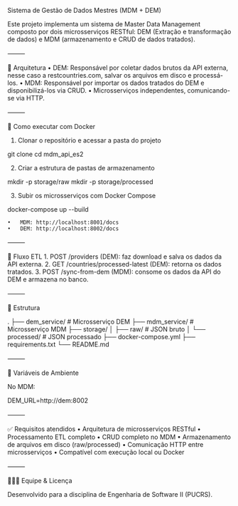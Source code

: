 Sistema de Gestão de Dados Mestres (MDM + DEM)

Este projeto implementa um sistema de Master Data Management composto por dois microsserviços RESTful: DEM (Extração e transformação de dados) e MDM (armazenamento e CRUD de dados tratados).

⸻

🧱 Arquitetura
	•	DEM: Responsável por coletar dados brutos da API externa, nesse caso a restcountries.com, salvar os arquivos em disco e processá-los.
	•	MDM: Responsável por importar os dados tratados do DEM e disponibilizá-los via CRUD.
	•	Microsserviços independentes, comunicando-se via HTTP.

⸻

🚀 Como executar com Docker

1. Clonar o repositório e acessar a pasta do projeto

git clone <url>
cd mdm_api_es2

2. Criar a estrutura de pastas de armazenamento

mkdir -p storage/raw
mkdir -p storage/processed

3. Subir os microsserviços com Docker Compose

docker-compose up --build

	•	MDM: http://localhost:8001/docs
	•	DEM: http://localhost:8002/docs

⸻

🧪 Fluxo ETL
	1.	POST /providers (DEM): faz download e salva os dados da API externa.
	2.	GET /countries/processed-latest (DEM): retorna os dados tratados.
	3.	POST /sync-from-dem (MDM): consome os dados da API do DEM e armazena no banco.

⸻

📂 Estrutura

.
├── dem_service/          # Microsserviço DEM
├── mdm_service/          # Microsserviço MDM
├── storage/
│   ├── raw/              # JSON bruto
│   └── processed/        # JSON processado
├── docker-compose.yml
├── requirements.txt
└── README.md


⸻

📌 Variáveis de Ambiente

No MDM:

DEM_URL=http://dem:8002


⸻

✅ Requisitos atendidos
	•	Arquitetura de microsserviços RESTful
	•	Processamento ETL completo
	•	CRUD completo no MDM
	•	Armazenamento de arquivos em disco (raw/processed)
	•	Comunicação HTTP entre microsserviços
	•	Compatível com execução local ou Docker

⸻

👨🏻‍💻 Equipe & Licença

Desenvolvido para a disciplina de Engenharia de Software II (PUCRS).